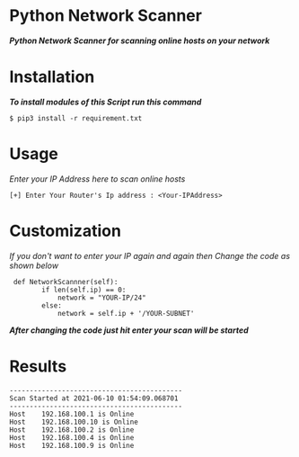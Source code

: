 # Python Network Scanner

_**Python Network Scanner for scanning online hosts on your network**_

# Installation

_**To install modules of this Script run this command**_

```
$ pip3 install -r requirement.txt
```
# Usage

*Enter your IP Address here to scan online hosts*
```
[+] Enter Your Router's Ip address : <Your-IPAddress>
```
# Customization

*If you don't want to enter your IP again and again then  Change the code as shown below*

```
 def NetworkScannner(self):
        if len(self.ip) == 0:
            network = "YOUR-IP/24"
        else:
            network = self.ip + '/YOUR-SUBNET'
```
_**After changing the code  just hit enter your scan will be started**_

# Results

```
-------------------------------------------
Scan Started at 2021-06-10 01:54:09.068701
-------------------------------------------
Host    192.168.100.1 is Online 
Host    192.168.100.10 is Online 
Host    192.168.100.2 is Online 
Host    192.168.100.4 is Online 
Host    192.168.100.9 is Online 
```